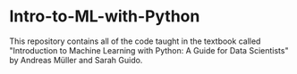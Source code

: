 # Intro-to-ML-with-Python
This repository contains all of the code taught in the textbook called "Introduction to Machine Learning with Python: A Guide for Data Scientists" by Andreas Müller and Sarah Guido.
